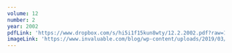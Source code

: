 ```yaml
---
volume: 12
number: 2
year: 2002
pdfLink: 'https://www.dropbox.com/s/hi5i1f15kun8wty/12.2.2002.pdf?raw=1'
imageLink: 'https://www.invaluable.com/blog/wp-content/uploads/2019/03/buddhist-art-hero.jpg'
---
```


